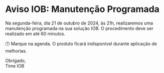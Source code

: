 # Aviso IOB: Manutenção Programada

Na segunda-feira, dia 21 de outubro de 2024, às 21h, realizaremos uma manutenção programada na sua solução IOB. O procedimento deve ser realizado em até 60 minutos.  

🕑 Marque na agenda. O produto ficará indisponível durante aplicação de melhorias.


Obrigado,\
Time IOB

